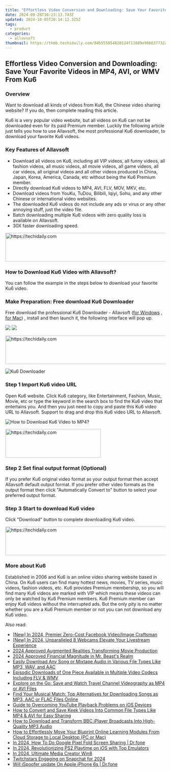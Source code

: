 ```yaml
---
title: "Effortless Video Conversion and Downloading: Save Your Favorite Videos in MP4, AVI, or WMV From Ku6"
date: 2024-09-28T16:23:13.743Z
updated: 2024-10-05T20:14:12.325Z
tags:
  - product
categories:
  - allavsoft
thumbnail: https://thmb.techidaily.com/84b555054820124f11889e906637732ab71a15523e1f3cc982eace446c58606e.jpg
---
```


## Effortless Video Conversion and Downloading: Save Your Favorite Videos in MP4, AVI, or WMV From Ku6

### Overview

Want to download all kinds of videos from Ku6, the Chinese video sharing website? If you do, then complete reading this article.

Ku6 is a very popular video website, but all videos on Ku6 can not be downloaded even for its paid Premium member. Luckily the following article just tells you how to use Allavsoft, the most professional Ku6 downloader, to download your favorite Ku6 videos.

### Key Features of Allavsoft

* Download all videos on Ku6, including all VIP videos, all funny videos, all fashion videos, all music videos, all movie videos, all game videos, all car videos, all original videos and all other videos produced in China, Japan, Korea, America, Canada, etc without being the Ku6 Premium member.
* Directly download Ku6 videos to MP4, AVI, FLV, MOV, MKV, etc.
* Download videos from YouKu, TuDou, Bilibili, Iqiyi, Sohu, and any other Chinese or international video websites.
* The downloaded Ku6 videos do not include any ads or virus or any other annoying stuff, just the video file.
* Batch downloading multiple Ku6 videos with zero quality loss is available on Allavsoft.
* 30X faster downloading speed.

<!-- affiliate ads begin -->
<a href="https://appsumo.8odi.net/c/5597632/2094422/7443" target="_top" id="2094422">
  <img src="//a.impactradius-go.com/display-ad/7443-2094422" border="0" alt="https://techidaily.com" width="728" height="90"/>
</a>
<img height="0" width="0" src="https://appsumo.8odi.net/i/5597632/2094422/7443" style="position:absolute;visibility:hidden;" border="0" />
<!-- affiliate ads end -->

### How to Download Ku6 Video with Allavsoft?

You can follow the example in the steps below to download your favorite Ku6 video.

### Make Preparation: Free download Ku6 Downloader

Free download the professional Ku6 Downloader - Allavsoft ([for Windows](https://tools.techidaily.com/allavsoft/products/) , [for Mac](https://tools.techidaily.com/allavsoft/products/)) , install and then launch it, the following interface will pop up.

[![](https://www.allavsoft.com/how-to/../images/how-to/free-download-win.jpg)](https://tools.techidaily.com/allavsoft/products/) [![](https://www.allavsoft.com/how-to/../images/how-to/free-download-mac.jpg)](https://tools.techidaily.com/allavsoft/products/)

<!-- affiliate ads begin -->
<a href="https://aligracehair.sjv.io/c/5597632/1880931/19272" target="_top" id="1880931">
  <img src="//a.impactradius-go.com/display-ad/19272-1880931" border="0" alt="https://techidaily.com" width="728" height="90"/>
</a>
<img height="0" width="0" src="https://aligracehair.sjv.io/i/5597632/1880931/19272" style="position:absolute;visibility:hidden;" border="0" />
<!-- affiliate ads end -->

![Ku6 Downloader](https://www.allavsoft.com/how-to/../images/allavsoft/screen-shot-600.jpg)

### Step 1 Import Ku6 video URL

Open Ku6 website. Click Ku6 category, like Entertainment, Fashion, Music, Movie, etc or type the keyword in the search box to find the Ku6 video that entertains you. And then you just need to copy and paste this Ku6 video URL to Allavsoft. Support to drag and drop this Ku6 video URL to Allavsoft.

![How to Download Ku6 Video to MP4?](https://www.allavsoft.com/how-to/../images/how-to/download-rtmp-video/download-rtmp-video.jpg)

<!-- affiliate ads begin -->
<a href="https://aligracehair.sjv.io/c/5597632/1972693/19272" target="_top" id="1972693">
  <img src="//a.impactradius-go.com/display-ad/19272-1972693" border="0" alt="https://techidaily.com" width="300" height="90"/>
</a>
<img height="0" width="0" src="https://aligracehair.sjv.io/i/5597632/1972693/19272" style="position:absolute;visibility:hidden;" border="0" />
<!-- affiliate ads end -->

### Step 2 Set final output format (Optional)

If you prefer Ku6 original video format as your output format then accept Allavsoft default output format. If you prefer other video formats as the output format then click "Automatically Convert to" button to select your preferred output format.

### Step 3 Start to download Ku6 video

Click "Download" button to complete downloading Ku6 video.

<!-- affiliate ads begin -->
<a href="https://appsumo.8odi.net/c/5597632/2105860/7443" target="_top" id="2105860">
  <img src="//a.impactradius-go.com/display-ad/7443-2105860" border="0" alt="https://techidaily.com" width="728" height="90"/>
</a>
<img height="0" width="0" src="https://appsumo.8odi.net/i/5597632/2105860/7443" style="position:absolute;visibility:hidden;" border="0" />
<!-- affiliate ads end -->

### More about Ku6

Established in 2006 and Ku6 is an online video sharing website based in China. On Ku6 users can find many hottest news, movies, TV series, music videos, fashion videos, etc. Ku6 provides Premium membership, so you will find many Ku6 videos are marked with VIP which means these videos can only be watched by Ku6 Premium members. Ku6 Premium member can enjoy Ku6 videos without the interrupted ads. But the only pity is no matter whether you are a Ku6 Premium member or not you can not download any Ku6 video.

<ins class="adsbygoogle"
     style="display:block"
     data-ad-format="autorelaxed"
     data-ad-client="ca-pub-7571918770474297"
     data-ad-slot="1223367746"></ins>

<ins class="adsbygoogle"
     style="display:block"
     data-ad-client="ca-pub-7571918770474297"
     data-ad-slot="8358498916"
     data-ad-format="auto"
     data-full-width-responsive="true"></ins>

<span class="atpl-alsoreadstyle">Also read:</span>
<div><ul>
<li><a href="https://facebook-videos.techidaily.com/new-in-2024-premier-zero-cost-facebook-videoimage-craftsman/"><u>[New] In 2024, Premier Zero-Cost Facebook Video/Image Craftsman</u></a></li>
<li><a href="https://vp-tips.techidaily.com/new-in-2024-unparalleled-8-webcams-elevate-your-livestream-experience/"><u>[New] In 2024, Unparalleled 8 Webcams Elevate Your Livestream Experience</u></a></li>
<li><a href="https://extra-tips.techidaily.com/2024-approved-augmented-realities-transforming-movie-production/"><u>2024 Approved Augmented Realities Transforming Movie Production</u></a></li>
<li><a href="https://youtube-tips.techidaily.com/approved-financial-magnitude-in-mr-beasts-realm/"><u>2024 Approved Financial Magnitude in Mr. Beast's Realm</u></a></li>
<li><a href="https://win-web3.techidaily.com/easily-download-any-song-or-mixtape-audio-in-various-file-types-like-mp3-wav-and-aac/"><u>Easily Download Any Song or Mixtape Audio in Various File Types Like MP3, WAV, and AAC</u></a></li>
<li><a href="https://win-web3.techidaily.com/episodic-downloads-of-one-piece-available-in-multiple-video-codecs-including-flv-and-wmv/"><u>Episodic Downloads of One Piece Available in Multiple Video Codecs Including FLV & WMV</u></a></li>
<li><a href="https://win-web3.techidaily.com/explore-on-the-go-save-and-watch-travel-channel-videography-as-mp4-or-avi-files/"><u>Explore on the Go: Save and Watch Travel Channel Videography as MP4 or AVI Files</u></a></li>
<li><a href="https://win-web3.techidaily.com/find-your-musical-match-top-alternatives-for-downloading-songs-as-mp3-aac-or-flac-files-online/"><u>Find Your Musical Match: Top Alternatives for Downloading Songs as MP3, AAC or FLAC Files Online</u></a></li>
<li><a href="https://win-web3.techidaily.com/guide-to-overcoming-youtube-playback-problems-on-ios-devices/"><u>Guide to Overcoming YouTube Playback Problems on iOS Devices</u></a></li>
<li><a href="https://win-web3.techidaily.com/how-to-convert-and-save-keek-videos-into-common-file-types-like-mp4-and-avi-for-easy-sharing/"><u>How to Convert and Save Keek Videos Into Common File Types Like MP4 & AVI for Easy Sharing</u></a></li>
<li><a href="https://win-web3.techidaily.com/how-to-download-and-transform-bbc-iplayer-broadcasts-into-high-quality-mp3-audio/"><u>How to Download and Transform BBC iPlayer Broadcasts Into High-Quality MP3 Audio</u></a></li>
<li><a href="https://win-web3.techidaily.com/how-to-effortlessly-move-your-bluprint-online-learning-modules-from-cloud-storage-to-local-desktop-pc-or-mac/"><u>How to Effortlessly Move Your Bluprint Online Learning Modules From Cloud Storage to Local Desktop (PC or Mac)</u></a></li>
<li><a href="https://screen-mirror.techidaily.com/in-2024-how-to-do-google-pixel-fold-screen-sharing-drfone-by-drfone-android/"><u>In 2024, How To Do Google Pixel Fold Screen Sharing | Dr.fone</u></a></li>
<li><a href="https://remote-screen-capture.techidaily.com/in-2024-revolutionizing-ps2-playtime-on-ios-with-top-emulators/"><u>In 2024, Revolutionizing PS2 Playtime on iOS with Top Emulators</u></a></li>
<li><a href="https://article-tips.techidaily.com/in-2024-ultimate-media-creator-win8/"><u>In 2024, Ultimate Media Creator Win8</u></a></li>
<li><a href="https://snapchat-videos.techidaily.com/twitchstars-engaging-on-snapchat-for-2024/"><u>Twitchstars Engaging on Snapchat for 2024</u></a></li>
<li><a href="https://fake-location.techidaily.com/will-ispoofer-update-on-apple-iphone-6s-drfone-by-drfone-virtual-ios/"><u>Will iSpoofer update On Apple iPhone 6s | Dr.fone</u></a></li>
</ul></div>

